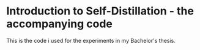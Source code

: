 # Introduction to Self-Distillation - the accompanying code
This is the code i used for the experiments in my Bachelor's thesis. 
